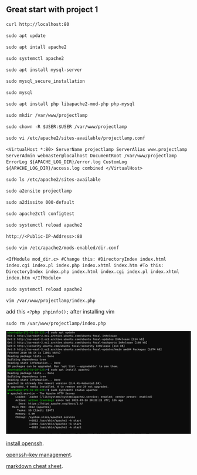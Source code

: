 ## Great start with project 1

`curl http://localhost:80`

`sudo apt update`

`sudo apt intall apache2`

`sudo systemctl apache2`

`sudo apt install mysql-server`

`sudo mysql_secure_installation`

`sudo mysql`

`sudo apt install php libapache2-mod-php php-mysql`


`sudo mkdir /var/www/projectlamp`


`sudo chown -R $USER:$USER /var/www/projectlamp`

`sudo vi /etc/apache2/sites-available/projectlamp.conf`


`<VirtualHost *:80>
    ServerName projectlamp
    ServerAlias www.projectlamp 
    ServerAdmin webmaster@localhost
    DocumentRoot /var/www/projectlamp
    ErrorLog ${APACHE_LOG_DIR}/error.log
    CustomLog ${APACHE_LOG_DIR}/access.log combined
</VirtualHost>`

`sudo ls /etc/apache2/sites-available`

`sudo a2ensite projectlamp`

`sudo a2dissite 000-default`

`sudo apache2ctl configtest`

`sudo systemctl reload apache2`


`http://<Public-IP-Address>:80`

`sudo vim /etc/apache2/mods-enabled/dir.conf`

`<IfModule mod_dir.c>
        #Change this:
        #DirectoryIndex index.html index.cgi index.pl index.php index.xhtml index.htm
        #To this:
        DirectoryIndex index.php index.html index.cgi index.pl index.xhtml index.htm
</IfModule>`

`sudo systemctl reload apache2`

`vim /var/www/projectlamp/index.php`

 add this `<?php phpinfo();` after installing vim

`sudo rm /var/www/projectlamp/index.php`



![apache status](./images/apache%20status.PNG)

[install openssh](https://docs.microsoft.com/en-us/windows-server/administration/openssh/openssh_install_firstuse).



[openssh-key management](https://docs.microsoft.com/en-us/windows-server/administration/openssh/openssh_keymanagement).

[markdown cheat sheet](https://www.markdownguide.org/cheat-sheet).


